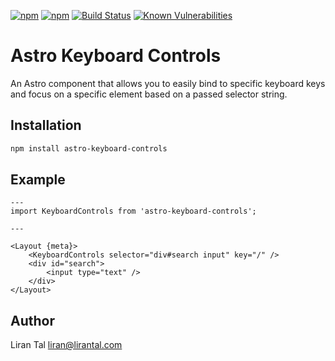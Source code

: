 [![npm](https://img.shields.io/npm/v/astro-keyboard-controls.svg)](https://www.npmjs.com/package/astro-keyboard-controls)
[![npm](https://img.shields.io/npm/l/astro-keyboard-controls.svg)](https://www.npmjs.com/package/astro-keyboard-controls)
[![Build Status](https://github.com/lirantal/astro-keyboard-controls/workflows/unit-tests/badge.svg)](https://github.com/lirantal/astro-keyboard-controls/workflows/unit-tests)
[![Known Vulnerabilities](https://snyk.io/test/github/lirantal/astro-keyboard-controls/badge.svg)](https://snyk.io/test/github/lirantal/astro-keyboard-controls)

# Astro Keyboard Controls

An Astro component that allows you to easily bind to specific keyboard keys and focus on a specific element based on a passed selector string.

## Installation

```bash
npm install astro-keyboard-controls
```

## Example

```astro
---
import KeyboardControls from 'astro-keyboard-controls';

---

<Layout {meta}>
	<KeyboardControls selector="div#search input" key="/" />
    <div id="search">
        <input type="text" />
    </div>
</Layout>
```

## Author

Liran Tal <liran@lirantal.com>